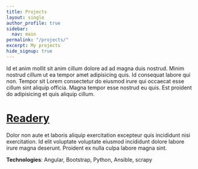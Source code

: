 ```yaml
---
title: Projects
layout: single
author_profile: true
sidebar:
  nav: main
permalink: "/projects/"
excerpt: My projects
hide_signup: true
---
```


Id et anim mollit sit anim cillum dolore ad ad magna duis nostrud. Minim nostrud cillum ut ea tempor amet adipisicing quis. Id consequat labore qui non. Tempor sit Lorem consectetur do eiusmod irure qui occaecat esse cillum sint aliquip officia. Magna tempor esse nostrud eu quis. Est proident do adipisicing et quis aliquip cillum.

# [Readery](https://github.com/UnderNotic/readery)

Dolor non aute et laboris aliquip exercitation excepteur quis incididunt nisi exercitation. Id elit voluptate voluptate eiusmod incididunt dolore labore irure magna deserunt. Proident ex nulla culpa labore magna sint.

**Technologies**: Angular, Bootstrap, Python, Ansible, scrapy


